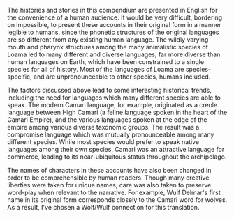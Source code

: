 The histories and stories in this compendium are presented in English for the convenience of a human audience. It would be very difficult, bordering on impossible, to present these accounts in their original form in a manner legible to humans, since the phonetic structures of the original languages are so different from any existing human language. The wildly varying mouth and pharynx structures among the many animalistic species of Loama led to many different and diverse languages; far more diverse than human languages on Earth, which have been constrained to a single species for all of history. Most of the languages of Loama are species-specific, and are unpronounceable to other species, humans included.

The factors discussed above lead to some interesting historical trends, including the need for languages which many different species are able to speak. The modern Camari language, for example, originated as a creole language between High Camari (a feline language spoken in the heart of the Camari Empire), and the various languages spoken at the edge of the empire among various diverse taxonomic groups. The result was a compromise language which was mutually pronounceable among many different species. While most species would prefer to speak native languages among their own species, Camari was an attractive language for commerce, leading to its near-ubiquitous status throughout the archipelago.

The names of characters in these accounts have also been changed in order to be comprehensible by human readers. Though many creative liberties were taken for unique names, care was also taken to preserve word-play when relevant to the narrative. For example, Wulf Delmar's first name in its original form corresponds closely to the Camari word for wolves. As a result, I've chosen a Wolf/Wulf connection for this translation.

